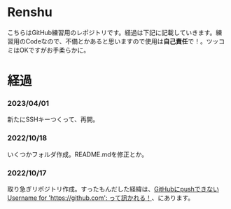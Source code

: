# Renshu
こちらはGitHub練習用のレポジトリです。経過は下記に記載していきます。練習用のCodeなので、不備とかあると思いますので使用は**自己責任**で！。ツッコミはOKですがお手柔らかに。

# 経過

### 2023/04/01
新たにSSHキーつくって、再開。

### 2022/10/18
いくつかフォルダ作成。README.mdを修正とか。

### 2022/10/17
取り急ぎリポジトリ作成。すったもんだした経緯は、[GitHubにpushできない Username for 'https://github.com': って訊かれる！](https://qiita.com/Yoh_Yasushi/items/eec4b6f6a83fe76d522a)、にあります。